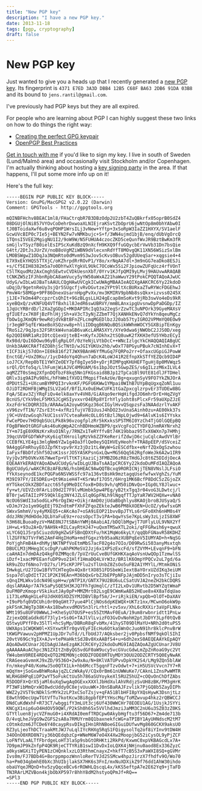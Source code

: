 ```yaml
---
title: "New PGP key"
description: "I have a new PGP key."
date: 2013-11-18
tags: [pgp, cryptography]
draft: false
---
```


New PGP key
===========

Just wanted to give you a heads up that I recently generated a [new PGP
key](https://dl.dropboxusercontent.com/u/17059539/public.asc). Its
fingerprint is `4371 E7ED 3A3D DBB4 12B5 C68F BA63 2DB6 91DA 03B8` and
its bound to `jens.rantil@gmail.com`.

I've previously had PGP keys but they are all expired.

For people who are learning about PGP I can highly suggest these two
links on how to do things the right way:

-   [Creating the perfect GPG
    keypair](https://alexcabal.com/creating-the-perfect-gpg-keypair/)
-   [OpenPGP Best
    Practices](https://we.riseup.net/riseuplabs+paow/openpgp-best-practices)

[Get in touch with me](|filename|pages/about-me.rst) if you'd like to
sign my key. I live in south of Sweden (Lund/Malmö area) and
occasionally visit Stockholm and/or Copenhagen. I'm actually thinking
about hosting a [key signing
party](http://cryptnet.net/fdp/crypto/keysigning_party/en/keysigning_party.html)
in the area. If that happens, I'll put some more info up on it!

Here's the full key:

    -----BEGIN PGP PUBLIC KEY BLOCK-----
    Version: GnuPG/MacGPG2 v2.0.22 (Darwin)
    Comment: GPGTools - http://gpgtools.org

    mQINBFHchv8BEAC1ml8/FHaCtrqbR7B3DBzOdp2U2zbT4ZuQBkrfx05oprB0SdZ4
    08DGUjOlNi857VYOvCoDehrDxwoaXLNIEjraKSvtZbOprU6jwNtOp8m0bhYAbw0I
    tJ0BToidaXwf6u8vqPOHP1WrsILj3vNew+Yftp+3xSoRpW3IaZZ1HXYX/SV1aelF
    GcwUVcBIP0c7Ie5j+BEYN2Fw7vNMKbujc+S+f/3WN4ujmd1bjB/enq/dUbVgOrcQ
    1TQnsI5VEE2MgigNU1I2/9oW9W/N5FUHUA4czocZKD5ceQunfWvJR9BztBwKm3fR
    smGjlvTSyzfB0ielEsIPScXuKdBzQ9nXcfH9KXQ9ffuGQycbErVwVb31Dn7bsQie
    G4tt/2DtJsJUrZV/noB8oVgMZiWBN9dVlecxnRdYfT8MOvgQK11XN56WSizSxlBm
    LMOBSWgwZ1ODqJa3NQmRto0dMvm9S3wJov5cKvsOBuv52gdUUeqSar+xqgsie4+4
    E7X9xEkYHQS5TTXjC/oKZhrpdRrROvP1/Y8o/xrNqAA7dl+3m9nGG7eaDko8ESJi
    +s/Cf5EIH8382m5a7o0DhYwXlYgkVL9UkC7OCoWx5Si2FJpiowZUFqUcz4rfVOnT
    C5lTKqudMz2AxCmghSEwtvCVDkUesnXbT/0Yrv1KJfpQMI9yLMvj9HAUvwARAQAB
    tCNKZW5zIFJhbnRpbCA8amVucy5yYW50aWxAZ21haWwuY29tPokCPQQTAQoAJwUC
    UdyG/wIbLwUJBaTsAAULCQgHAwUVCgkICwUWAgMBAAIeAQIXgAAKCRC6Yy22kdoD
    uDqjD/9getnReUy3sjQr5SUgcfjvRvDGvtze2YPt9ltXcBURxaZTwRYWcFDGEhwJ
    PmvW4r58MGp+9PF86OnexUsarnHpgPvXx/mv3KMIRV9pbNb8ssQkx+izvss0245X
    j1JE+7kOm44PccpzrCsQhIt+9GzBLgsLLH24gEcap8mSoKvt9jRb3swVo4eDs9kR
    xyeBQxQ/zvKNFUQ4VTfBxhil8JedR6swUBRVY/mmBLAnxipgUvsnwDpPaDGDp/IZ
    1JqUcYRBrdD/l2XaZgGDpI+MKDAPIRcIqQ3a22egSrZzwTC3uNPOrk39GyeMAXsV
    gfIUEfzx7K0FjBzFhlHjjSh+aV3cT3yNjZZbmT7QjXANHkENvQ7dYkYn8qeuMgCz
    fbOw1gJKmQNr9ewRdjdVkBtBFnZFLcmqMGEDlbzJ20ab57tyIGRO2VPMmYQ0EOw9
    jr3egWF5qfErWaeBoXSQzvw8p+hliIDDqgB6NQuBQSikWWhmWOCY5GXBipTEnKgy
    TRoSi2/9qJps32FSRtkW4vnaGB6vaKcLAMA5XYt/XYe9dwa6jNWObC2JJS0D/xeg
    6p2QOI6NR1aRzIOtcQ1exUjteBI+nKyfxJDkhx2tSQ8uwK2fXKH3efU5YHbzECyI
    Rx98d/QuI6DOwu96yBlgRpLOf/0zYeNjLVtbDcC++WNcIzlgcYkCHAQQAQIABgUC
    Unkb3AAKCRAfTdZO8hjScTNtD/wJGIYUKUx2hb/wOxT78PGyuPBuk7cNInhEvX+T
    tICF3ikj57dOn+IE0k816f2TJWX9BAnH6YfMuGq7FQRPo2rr+OfaxcUGpiGJPowW
    EnctGE/+UxZ0Ku//1ycD4doYq4Qhvn7aDcK4LoWJ41R2EfnpXkSTfYEZQcb9ID4P
    ioJ7CX/Rep0bTE1YWYZeOEY7pf8gIye50+yDrjRIMPgqKHUHEFTguHj8p0MVWqz5
    srQl/Dtfo5q/LlhFumjWiAJVC4M9UAM/6s1bpJOzt5GwpZES/s6gILzzM6xILVL4
    aqMZZT0sSmq2XfpnDQfbzF8kq5Nn1FKGsaid8BJp12TpCa1Bl9UtE81dlJFTDHel
    QRlv3ig9AIPu98hL/hFhWm1fXVD1fMqpifTeAzUe/Bg+qxugnSyV9FO7YkZNJOrA
    dPDUtSZi+UXcumBYMPQI3rvknKF/PGFU6KWw1YMpai0WIhB7UYpBqUgxqZoNl1uu
    OJiDT2RDHFBjWMgISLV2aGf/BfILXx0uEHwCUFK1tGaZpxcglzrpvEr3TUDEw8BG
    FqA/SEav3ZjYRqFiQv4elk8axYv4VH8/GiAXqo9erHqHifgdJO6mhrDrE+HqZVgY
    BcnUS/CYkV0eLF5MXSJCgHSIyvxvrO4ERp8YIrhYly1oht8sPlcxFr59aUXpZJzE
    XxzFdrkCDQRR3Ib/ARAAw1A2oywOSKgz36oCIGylHvvQSqpzsFa3NAAdzrlYvAKF
    xV96zvfT1N/7ZsrE3t+4xfRz1fujV7B1UusJ4hDO23vUnaSAinh0zu+AE00kk37s
    j9C+UVdzwGsqh7kUC1ssV7CvteaReHcOLL0StBzlJNpLOjwd9+6AlvK1s6IYYskx
    FwCePDev7HO9qbSUcLPk8k96vzogfplzRr5kKxksSPSTM6I0YzCh4TjGOlGQEpBQ
    FOgBFWeOtGRGFuAs46uKgWpA2CnhBDHmoWZBP9/gxVcgFo1CTYDFQJnmRAYNrxh2
    IY+m7IgE0XRNzKrxRsO1Nly/7RNZx1TeRYffvBt74K19bbaz95TxX6WXn7p7HMhj
    39qcUVOFGDfWkPsKy6iqTXHroilgMzVk6ZZFKeRerifZdwjD6cjuCqlcAwdVYlBr
    CCEBfKLYE4gi3mlgNm6YZw1g4Oa3flQe0ey5QIHVEyHeohf+TRA8pEEP/dSVceiZ
    9A4ggGFmRhuyEOJZpfKtvpv9rXz3jDz1tL4WyW+GzESCdfbx+eNrfZQxOgSzwhou
    IaFyxfBbDfz5hf502oK1ssrJO5YASKPsnGxLQw+MG56Qq562RgfoWeJk6A2w1IR9
    VyjQv3PbOVKvX67WweTp+VlTtKTjXaziCj3FMBZO6zR8zTHdGJc8t6Z5DIdjOecA
    EQEAAYkERAQYAQoADwUCUdyG/wIbLgUJBaTsAAIpCRC6Yy22kdoDuMFdIAQZAQoA
    BgUCUdyG/wAKCRCBzAFBzNG/hsbHEAC9AwQQTBcxq9RORICNjjTEN8VNslJLFsiO
    fYkXseynodE1kcPQGPa6NSVWSSfc97a136vtBsHk9mztagqUsefwfwxVghZs/YuM
    M39I97FY/IE5DREu+Qt9KoieH4T+KSrWuf17O5t/6Hrg1MK6BcfP8DdC5zZGjoZX
    mYTGkeCOkXZBDfazct65fg9MeDICfoxB+D8s9vh/qM50iDNvQo+IGp0LY8Jlwuc+
    fy+wt/UIVZc0FArLiO9d2I7F9lvMUmbk5pw4PEg/yB2txTgq3r04voG3LDwtcj/l
    BT0rjwGTAIIzPF59QklEg3NY4JZLGlq0GpFNLh9lNgqfTTJpYaR7WV2HQXw+vNA0
    NcOU6SWdI3a5odGLxP6rOgIWz+OikjrAmD0zjUdaBbghlyu8KAOjbroBJUSyaQ/S
    vDJmJY2o1ym9GgEEjT9ZndtmPfXhFZFqoZEkteJwB6PM8kXOEN+UcOZ/y6wfsxGM
    SWxvSmhmV/sy4yMXEQ5+cAKcAo7+oSA9iEOP21bvvBpJTYLs6rGFo0Xh6nHM0s4Y
    ddzJRNjMdHOdeJQLbYaFuE9z+rozsOpcT3v1PA+bqwYsSe7KpLsWy3zLjzIS8XWF
    h3H68LBuoa0yzV+MAE8NJ7tSBAnYWMj0AabiAI/bDQlbMgwjT7UFlyLUL9VNX2Yf
    iH+wL+93u2A+D/9AH9k+RILCayRtHJ47+uQxmTMSwXTL2oki/qFFGRwih6y+qwuX
    xLYC6Q1J5rp5CiuzdU9gHZwSFSBnQDXtFu/hK1MqWo6kyLY/qqQbFGNavR58KDHZ
    llZGFFNJTVrFWS2AmF4HgIHoMa+mdfGgxzYb95aaNzXUBPqEeV5IUMYAD+h+NqSG
    PoYjghFmB4A+dhMyjNKTNPfVoEtmMbS7acF02g4o7OIo/D09RwSi503anyMsxtqh
    DBUCLM3jMHeg3CscDgP/uAhPKMeSV2Jzj6x1XPSzExcFd/sfZVYM+LEvqnF9+bFN
    caAHAIn7dmDAzQ4kgF0ZMMqc0/7pVZrUuCveBUfGKHKXaqAoVsnUwQOp1TzmwlSS
    iDzf+1xacMPEEanfuDP9vo21Hlf1HmaDQ4LVrW3z/BR1lK6OmpYPQCv2uL7gd/6a
    kR9uZOzf6Nno7rD27s/lPScKPJPFlu2sTlUnbZ8ZsOo5uFB2A1YMYlL/MtmkONiS
    IHwkgLrU27IGw1BfVTCHTegOx4Qx8rtXO851FDSbeWiIextBaYOrxUZdIKq3eiUM
    Sspa7dlqDdItT2C1P2KI9EAn+M36bQxGrbZJbEPPpNFpJAjmDD5nIryo3sTCjiIu
    sQnqIMLWkv1dcN49EspH+w/pNTP1X/GNTX79U2BU6uLCSatUVJA2neZH2bkCDQRS
    dqslARAApr7A7kSaPySQE5H3KJQ7Fh7gUmqlC/zTI2LxDv1URvtb2D5WYZqtWmaP
    DuFM0PzKmoprVSkikutJAy0pP+MMZMrt02LsgE9CWmKwAB52HEue8x4X8aTdqUao
    i173LeMAgH1LeFUJdHX05XDZSYMJDBVlBpf5m/J+riRjkiEN/xpQb+OlOT+DaXAV
    +I9oPbfq0VDCUhi0r09qGHt77yue4PlCjNOs6dpKEWQX+UKTz1nx/MCwnO6okW9p
    pkFSnKJWgTp38K+Ax18bwhxvdMOV5n3lrLrhtl+zv5xv/XhL6cRXXir3aVpFLNko
    WMt195u8UFV0WWwLJ+KheSyU7OUSP+es55ZtMAvF0EuA/19um8rwbnridtt1PnLw
    ZzjexQOEaGdkdGf73ly1+Ss0G+TAJlVlLvizFO3GvDvNohH2ptJbDYY3Lpf0tQvB
    Q5twyUPYfF0v35lTl+hcSyMp/DBRoR8qFvbMx/41hyST09DlMaYU+NRh2d0tuPS5
    UWXAps1CWQKW0l+XSYxwtRTr0gvVEyFIEcHu6OtkaSWnOcJuoN91hr8klcPnvBrW
    tKWGPVawuv2pHPMZ1UpJDr7uTd//LfbUdJ7/AQksber2jv0PpbsfNMf9qkOlSIhI
    20vtV69GcYgIX+AJv+tePHaHktSdJBv0XxAABfS4+u+6dh2exS0AEQEAAYkEpAQY
    AQoADwUCUnarJQIbAgUJAeEzgAKJCRC6Yy22kdoDuMG9IAQZAQoAZgUCUnarJV8U
    gAAAAAAuAChpc3N1ZXItZnByQG5vdGF0aW9ucy5vcGVucGdwLmZpZnRoaG9yc2Vt
    YW4ubmV0REE4RDQxQTQ2MEM0Njc0ODZFODE0RTUyMDY3OUU2ODZCRTY5Q0EyNwAK
    CRAGeeaGvmnKJ9xZD/9536O+2w9xAu/N+8KlVATUPvvDpkYK2S4/LMg9ZQn5blAW
    Fn/mkeyP40/KoHwJ5o0QTX1Lk+hb6MccT5gqnFTzvOdwt+7+iH5USVcVvcn7Y7+R
    mQqYm+jSoGxwBhWRoAajqZLCzWkAyV/CQx0rBm61nUWWuKe7/CAknL1ZnsPwWMTR
    WLRHG8HPqEiDP2wYT5oFukCtUu5h786aSUYoykeXl5RUZ5hUZ+cOQvOnChDfZAbs
    R5DODFX+QrX5jaMl6uXq5wgAqOGExxXXXlJbHdXulAhVRdjzSvUH8zBK/PM3gHrK
    PT3WFibMmQrxWI0wdcUddy0C8ejvUuuWK+J0nSBaRAJFzvlik7PjGQ8b5ZayDIPh
    WWZ2y2VST9cNDklSrMYk2zLP3xCSoTZsjv+qFA51BlbHFI8pYXQsHywK3DsnjtLz
    E8wth9DecUgwTGtVfTu7kotKcw3Bi8gpbfEPtYHscMq/ToMZwvup4hkz2rQBWCCJ
    DNdCuKdWxhF+R73CT/wbggifY3mLUt3cj6Uf430WWCHr78EOEU1AG/1UsjkJSYYi
    KNCgX1nip6uO4HdOV59QWl/P2kSh0h65x5VVlhdJmziJaMM3C2nU6u3SZ03zZ0KS
    GTYtluen8jycVZFmuG0+i4XRdAI0emfTRDCpw0AkybHgftu3f56D67+Zm4de713b
    D/4vqLheJVgG9wZGFS2sA8a7RMUYrm8Q1baxnekfcWG+aTPIBY1AyUHNdscM2tM7
    cOtmkdzm6JTCDe6Y40caypRsvDIkgIHn1RhNBoeGIGuiDUfwvMg860GCKX9aksUO
    RZ3yLjeoThDCTraakMtJWJ7uLqlIYcRHXg5RqS1FQigysolTq2of8iYInv9tDW4H
    34OOnO0XRD8N7iy36bQEdqbzCp+WNeM6W7eO4X4Xw2MoopjbG52iCysOL9yPjZCF
    LoFNfVLaALTfFbrdgeLoHT3laSp9sbGtORHKti2RkPd/KxwmC0xpVKBAGcdLx7A+
    7D9pmJP9kZnfpP4QK9RjeCTTYRiB1swI1DvDxIoLQXK4jNHjnu0aod8Ex336ZyzC
    a0kysWGXiTIyPEN1zCHQnklxzLO3RthmCnayxZ+hkfT7cB5S3xPaWXI8SQ+gGVMr
    Ivs0m/FJ7BDb4G+BorppmpozWnnloRerTVJd2SSMcw4hpzJirzX7fhdfv9O/Wo70
    ha+Pm034gbmhE0bXc3hUIbjlakSX7HK6s3FnI/mxNuXDXikZ9f76dd1AhW30ihdo
    obaUYqeJMQnD+hv5zyQqceBCv6rROWHLQscqL4x/kKS5eftpA7e2E62Yq9+jTaFD
    TN3RArLMZVBon4kjbObXP597r8hhY8dM2hstyoQPmJf+RQ==
    =SPl3
    -----END PGP PUBLIC KEY BLOCK-----

